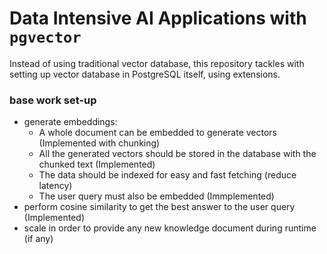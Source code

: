 # Data Intensive AI Applications with `pgvector`
Instead of using traditional vector database, this repository tackles with setting up vector database in PostgreSQL itself, using extensions. 
### base work set-up
- generate embeddings:
    - A whole document can be embedded to generate vectors (Implemented with chunking)
    - All the generated vectors should be stored in the database with the chunked text (Implemented)
    - The data should be indexed for easy and fast fetching (reduce latency)
    - The user query must also be embedded (Immplemented)
- perform cosine similarity to get the best answer to the user query (Implemented)
- scale in order to provide any new knowledge document during runtime (if any)
